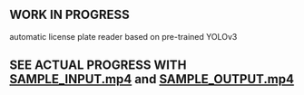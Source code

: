## WORK IN PROGRESS
automatic license plate reader based on pre-trained YOLOv3

## SEE ACTUAL PROGRESS WITH [SAMPLE_INPUT.mp4](SAMPLE_INPUT.mp4) and [SAMPLE_OUTPUT.mp4](SAMPLE_OUTPUT.mp4)
